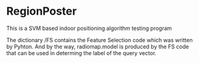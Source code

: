 # RegionPoster
This is a SVM based indoor positioning algorithm testing program

The dictionary /FS contains the Feature Selection code which was written by Pyhton.
And by the way, radiomap.model is produced by the FS code that can be used in determing the label of the query vector.
